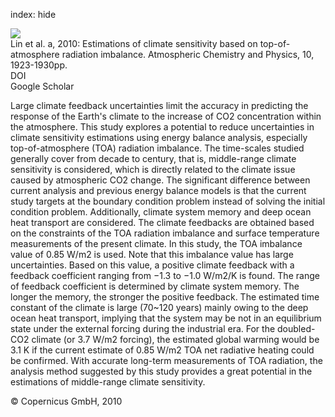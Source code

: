 index: hide

<div class="Citation">
    <div class="Citation-thumb CitationThumb-linked"  data-href="https://doi.org/10.5194/acp-10-1923-2010">
      <img src="https://static.claimspace.cloud/climate-study-static/refs/thumbs/10/Lin_et_al_2010a-thumb.png" />
    </div>

  <div class="Citation-body">
    <div class="Citation-text">Lin et al. a, 2010: Estimations of climate sensitivity based on top-of-atmosphere radiation imbalance. <span class="Article-journal">Atmospheric Chemistry and Physics, </span><span class="Article-volume">10, </span>1923-1930pp.</div>
    <div class="Citation-links">
      <div class="CitationLink" data-href="https://doi.org/10.5194/acp-10-1923-2010">
        <div class="CitationLink-icon CitationLink-Doi"></div>
        <div class="CitationLink-text">DOI</div>
      </div>
      <div class="CitationLink" data-href="https://scholar.google.com/scholar?q=10.5194/acp-10-1923-2010">
        <div class="CitationLink-icon CitationLink-Scholar"></div>
        <div class="CitationLink-text">Google Scholar</div>
      </div>
    </div>
  </div>
</div>

Large climate feedback uncertainties limit the accuracy in predicting the response of the Earth's climate to the increase of CO2 concentration within the atmosphere. This study explores a potential to reduce uncertainties in climate sensitivity estimations using energy balance analysis, especially top-of-atmosphere (TOA) radiation imbalance. The time-scales studied generally cover from decade to century, that is, middle-range climate sensitivity is considered, which is directly related to the climate issue caused by atmospheric CO2 change. The significant difference between current analysis and previous energy balance models is that the current study targets at the boundary condition problem instead of solving the initial condition problem. Additionally, climate system memory and deep ocean heat transport are considered. The climate feedbacks are obtained based on the constraints of the TOA radiation imbalance and surface temperature measurements of the present climate. In this study, the TOA imbalance value of 0.85 W/m2 is used. Note that this imbalance value has large uncertainties. Based on this value, a positive climate feedback with a feedback coefficient ranging from −1.3 to −1.0 W/m2/K is found. The range of feedback coefficient is determined by climate system memory. The longer the memory, the stronger the positive feedback. The estimated time constant of the climate is large (70~120 years) mainly owing to the deep ocean heat transport, implying that the system may be not in an equilibrium state under the external forcing during the industrial era. For the doubled-CO2 climate (or 3.7 W/m2 forcing), the estimated global warming would be 3.1 K if the current estimate of 0.85 W/m2 TOA net radiative heating could be confirmed. With accurate long-term measurements of TOA radiation, the analysis method suggested by this study provides a great potential in the estimations of middle-range climate sensitivity.

<div class="Citation-copy">
&copy; Copernicus GmbH, 2010
</div>